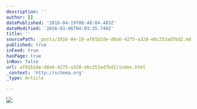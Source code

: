 ```yaml
---
description: ''
author: []
datePublished: '2016-04-19T00:48:04.483Z'
dateModified: '2016-03-06T04:03:35.740Z'
title: ''
sourcePath: _posts/2016-04-19-af01b2de-d0a6-4275-a328-e6c253ad7bd2.md
published: true
inFeed: true
hasPage: true
inNav: false
url: af01b2de-d0a6-4275-a328-e6c253ad7bd2/index.html
_context: 'http://schema.org'
_type: Article

---
```

![](https://the-grid-user-content.s3-us-west-2.amazonaws.com/3419cbe7-a637-4683-a98e-b5a3e49102f6.png)